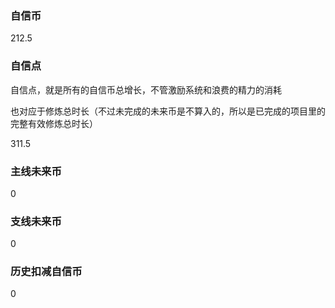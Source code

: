 ### 自信币
212.5

### 自信点
自信点，就是所有的自信币总增长，不管激励系统和浪费的精力的消耗

也对应于修炼总时长（不过未完成的未来币是不算入的，所以是已完成的项目里的完整有效修炼总时长）

311.5

### 主线未来币
0

### 支线未来币
0

### 历史扣减自信币
0
